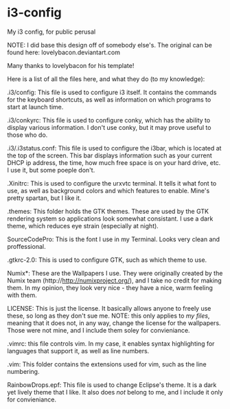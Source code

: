 i3-config
=========

My i3 config, for public perusal

NOTE: I did base this design off of somebody else's. The original can be found here: lovelybacon.deviantart.com 

Many thanks to lovelybacon for his template!

Here is a list of all the files here, and what they do (to my knowledge):

.i3/config: This file is used to configure i3 itself. It contains the commands for the keyboard shortcuts, as well as information on which programs to start at launch time.

.i3/conkyrc: This file is used to configure conky, which has the ability to display various information. I don't use conky, but it may prove useful to those who do.

.i3/.i3status.conf: This file is used to configure the i3bar, which is located at the top of the screen. This bar displays information such as your current DHCP ip address, the time, how much free space is on your hard drive, etc. I use it, but some poeple don't.

.Xinitrc: This is used to configure the urxvtc terminal. It tells it what font to use, as well as background colors and which features to enable. Mine's pretty spartan, but I like it.

.themes: This folder holds the GTK themes. These are used by the GTK rendering system so applications look somewhat consistant. I use a dark theme, which reduces eye strain (especially at night).

SourceCodePro: This is the font I use in my Terminal. Looks very clean and proffessional.

.gtkrc-2.0: This is used to configure GTK, such as which theme to use.

Numix*: These are the Wallpapers I use. They were originally created by the Numix team (http://http://numixproject.org/), and I take no credit for making them. In my opinion, they look very nice - they have a nice, warm feeling with them.

LICENSE: This is just the license. It basically allows anyone to freely use these, so long as they don't sue me. NOTE: this only applies to *my files*, meaning that it does not, in any way, change the license for the wallpapers. Those were not mine, and I include them soley for convieniance.

.vimrc: this file controls vim. In my case, it enables syntax highlighting for languages that support it, as well as line numbers.

.vim: This folder contains the extensions used for vim, such as the line numbering.

RainbowDrops.epf: This file is used to change Eclipse's theme. It is a dark yet lively theme that I like. It also does *not* belong to me, and I include it only for convieniance.
